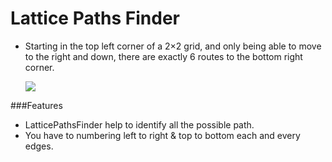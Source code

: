 # Lattice Paths Finder

- Starting in the top left corner of a 2×2 grid, and only being able to move to the right and down, there are exactly 6 routes to the bottom right corner.

  ![](https://projecteuler.net/project/images/p015.gif)

###Features

- LatticePathsFinder help to identify all the possible path. 
- You have to numbering left to right & top to bottom each and every edges.

